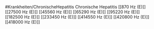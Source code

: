 #Krankheiten/ChronischeHepatitis
Chronische Hepatitis
[[870 Hz (E)]]
[[27500 Hz (E)]]
[[45560 Hz (E)]]
[[65290 Hz (E)]]
[[95220 Hz (E)]]
[[182500 Hz (E)]]
[[233450 Hz (E)]]
[[414550 Hz (E)]]
[[420800 Hz (E)]]
[[418000 Hz (E)]]